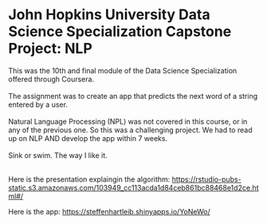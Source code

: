 # John Hopkins University Data Science Specialization Capstone Project: NLP

This was the 10th and final module of the Data Science Specialization offered through Coursera.<br/>
<br/>
The assignment was to create an app that predicts the next word of a string entered by a user.<br/>
<br/>
Natural Language Processing (NPL) was not covered in this course, or in any of the previous one. So this was a challenging project. We had to read up on NLP AND develop the app within 7 weeks. <br/>
<br/>
Sink or swim. The way I like it. <br/>
<br/>

Here is the presentation explaingin the algorithm: https://rstudio-pubs-static.s3.amazonaws.com/103949_cc113acda1d84ceb861bc88468e1d2ce.html#/

Here is the app: https://steffenhartleib.shinyapps.io/YoNeWo/

 
